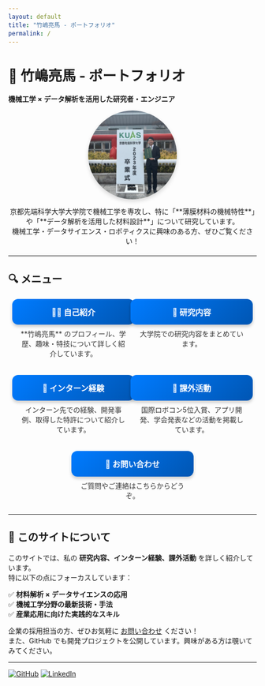 ```yaml
---
layout: default
title: "竹嶋亮馬 - ポートフォリオ"
permalink: /
---
```


# 🚀 竹嶋亮馬 - ポートフォリオ
**機械工学 × データ解析を活用した研究者・エンジニア**

<div class="profile-container">
  <img src="/assets/images/me.jpg" alt="竹嶋亮馬" class="profile-image">
  <p>京都先端科学大学大学院で機械工学を専攻し、特に「**薄膜材料の機械特性**」や「**データ解析を活用した材料設計**」について研究しています。<br>
  機械工学・データサイエンス・ロボティクスに興味のある方、ぜひご覧ください！</p>
</div>

---

## 🔍 **メニュー**
<div class="menu-container">
  <div class="menu-item">
    <a href="/about/" class="menu-button">🧑‍🎓 自己紹介</a>
    <p>**竹嶋亮馬** のプロフィール、学歴、趣味・特技について詳しく紹介しています。</p>
  </div>

  <div class="menu-item">
    <a href="/research/" class="menu-button">🔬 研究内容</a>
    <p>大学院での研究内容をまとめています。</p>
  </div>

  <div class="menu-item">
    <a href="/internship/" class="menu-button">🏢 インターン経験</a>
    <p>インターン先での経験、開発事例、取得した特許について紹介しています。</p>
  </div>

  <div class="menu-item">
    <a href="/activities/" class="menu-button">🎯 課外活動</a>
    <p>国際ロボコン5位入賞、アプリ開発、学会発表などの活動を掲載しています。</p>
  </div>

  <div class="menu-item">
    <a href="/contact/" class="menu-button">📩 お問い合わせ</a>
    <p>ご質問やご連絡はこちらからどうぞ。</p>
  </div>
</div>

---

## 📢 **このサイトについて**
このサイトでは、私の **研究内容、インターン経験、課外活動** を詳しく紹介しています。  
特に以下の点にフォーカスしています：

✅ **材料解析 × データサイエンスの応用**  
✅ **機械工学分野の最新技術・手法**  
✅ **産業応用に向けた実践的なスキル**

企業の採用担当の方、ぜひお気軽に [お問い合わせ](/contact/) ください！  
また、GitHub でも開発プロジェクトを公開しています。興味がある方は覗いてみてください。

---

[![GitHub](https://img.shields.io/badge/GitHub-Tamarima-black?logo=github)](https://github.com/Tamarima)
[![LinkedIn](https://img.shields.io/badge/LinkedIn-プロフィール-blue?logo=linkedin)](https://linkedin.com/in/your-profile)

<style>
/* メニューのレイアウト調整 */
.menu-container {
  display: flex;
  flex-wrap: wrap;
  justify-content: center;
  gap: 20px;
  margin-top: 20px;
}

.menu-item {
  display: flex;
  flex-direction: column;
  align-items: center;
  text-align: center;
  width: 220px;
}

/* ボタンのデザイン改善 */
.menu-button {
  display: flex;
  align-items: center;
  justify-content: center;
  width: 100%;
  padding: 14px;
  border-radius: 12px;
  background: linear-gradient(135deg, #007bff, #0056b3);
  color: white;
  font-weight: bold;
  font-size: 16px;
  text-align: center;
  text-decoration: none;
  transition: background 0.3s, transform 0.2s, box-shadow 0.3s;
  box-shadow: 0 4px 6px rgba(0, 0, 0, 0.2);
}

/* ホバーエフェクト */
.menu-button:hover {
  background: linear-gradient(135deg, #0056b3, #004494);
  transform: scale(1.08);
  box-shadow: 0 6px 10px rgba(0, 0, 0, 0.3);
}

.menu-item p {
  font-size: 14px;
  color: #333;
  margin-top: 8px;
}

/* プロフィール画像のスタイル */
.profile-container {
  text-align: center;
  margin-bottom: 20px;
}

.profile-image {
  width: 180px;
  height: 180px;
  border-radius: 50%;
  object-fit: cover;
  overflow: hidden;
  display: block;
  margin: 0 auto;
  box-shadow: 0 4px 8px rgba(0, 0, 0, 0.15);
  transition: transform 0.3s ease-in-out;
}

.profile-image:hover {
  transform: scale(1.05);
}
</style>
